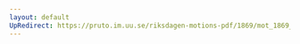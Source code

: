 ```yaml
---
layout: default
UpRedirect: https://pruto.im.uu.se/riksdagen-motions-pdf/1869/mot_1869__ak__277/mot_1869__ak__277-001.pdf
---
```

